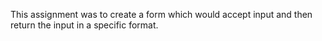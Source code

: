 This assignment was to create a form which would accept input and then return the input in a specific format.